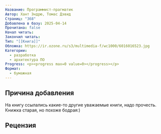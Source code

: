 ```yaml
---
Название: Программист-прагматик
Автор: Хант Эндрю, Томас Дэвид
Страниц: "368"
Добавлена в базу: 2025-04-14
Прочитана: false
Начал читать: 
Закончил читать: 
Тип: "[[Книга]]"
Обложка: https://ir.ozone.ru/s3/multimedia-f/wc1000/6016016523.jpg
Категории:
  - разработка
  - архитектура ПО
Progress: <p><progress max=0 value=0></progress></p>
Формат:
  - бумажная
---
```

## Причина добавления

На книгу ссылались какие-то другие уважаемые книги, надо прочесть. Книжка старая, но похоже бодрая:)

## Рецензия
